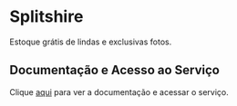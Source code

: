 # Splitshire

Estoque grátis de lindas e exclusivas fotos.

## Documentação e Acesso ao Serviço

Clique [aqui](https://www.splitshire.com) para ver a documentação e acessar o serviço.